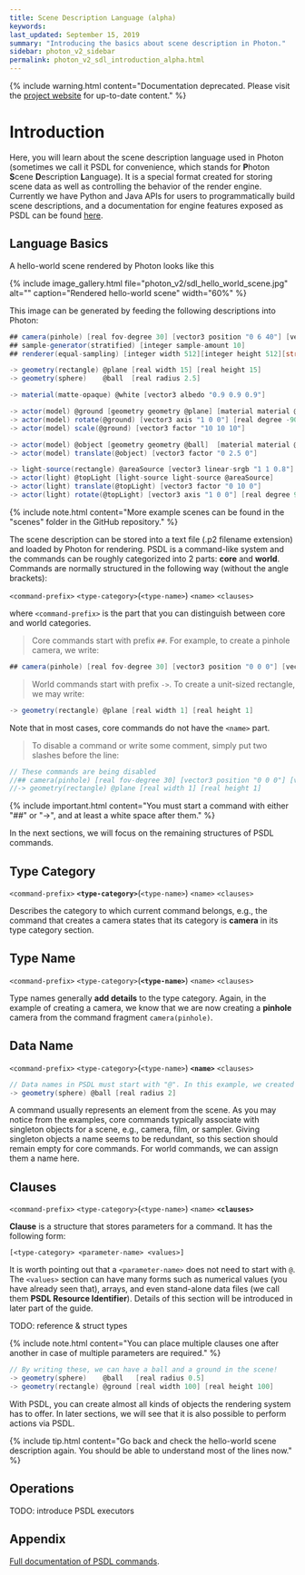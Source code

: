 ```yaml
---
title: Scene Description Language (alpha)
keywords: 
last_updated: September 15, 2019
summary: "Introducing the basics about scene description in Photon."
sidebar: photon_v2_sidebar
permalink: photon_v2_sdl_introduction_alpha.html
---
```


{% include warning.html content="Documentation deprecated. Please visit the [project website](https://tzuchieh.github.io/Photon-v2-site/engine_docs/v2.0.0-beta/Photon/html/index.html) for up-to-date content." %}

# Introduction

Here, you will learn about the scene description language used in Photon (sometimes we call it PSDL for convenience, which stands for **P**hoton **S**cene **D**escription **L**anguage). It is a special format created for storing scene data as well as controlling the behavior of the render engine. Currently we have Python and Java APIs for users to programmatically build scene descriptions, and a documentation for engine features exposed as PSDL can be found [here](photon_v2_sdl_documentation.html).

## Language Basics

A hello-world scene rendered by Photon looks like this

{% include image_gallery.html file="photon_v2/sdl_hello_world_scene.jpg" alt="" caption="Rendered hello-world scene" width="60%" %}

This image can be generated by feeding the following descriptions into Photon:

```csharp
## camera(pinhole) [real fov-degree 30] [vector3 position "0 6 40"] [vector3 direction "0 0 -1"] [vector3 up-axis "0 1 0"]
## sample-generator(stratified) [integer sample-amount 10]
## renderer(equal-sampling) [integer width 512][integer height 512][string filter-name gaussian][string estimator bneept]

-> geometry(rectangle) @plane [real width 15] [real height 15]
-> geometry(sphere)    @ball  [real radius 2.5]

-> material(matte-opaque) @white [vector3 albedo "0.9 0.9 0.9"]

-> actor(model) @ground [geometry geometry @plane] [material material @white]
-> actor(model) rotate(@ground) [vector3 axis "1 0 0"] [real degree -90]
-> actor(model) scale(@ground) [vector3 factor "10 10 10"]

-> actor(model) @object [geometry geometry @ball]  [material material @white]
-> actor(model) translate(@object) [vector3 factor "0 2.5 0"]

-> light-source(rectangle) @areaSource [vector3 linear-srgb "1 1 0.8"] [real watts 400] [real width 2] [real height 2]
-> actor(light) @topLight [light-source light-source @areaSource]
-> actor(light) translate(@topLight) [vector3 factor "0 10 0"]
-> actor(light) rotate(@topLight) [vector3 axis "1 0 0"] [real degree 90]
```

{% include note.html content="More example scenes can be found in the \"scenes\" folder in the GitHub repository." %}

The scene description can be stored into a text file (.p2 filename extension) and loaded by Photon for rendering. PSDL is a command-like system and the commands can be roughly categorized into 2 parts: **core** and **world**. Commands are normally structured in the following way (without the angle brackets):

`<command-prefix>` `<type-category>`(`<type-name>`) `<name>` `<clauses>`

where `<command-prefix>` is the part that you can distinguish between core and world categories.

> Core commands start with prefix `##`. For example, to create a pinhole camera, we write:

```csharp
## camera(pinhole) [real fov-degree 30] [vector3 position "0 0 0"] [vector3 direction "0 0 -1"]
```

> World commands start with prefix `->`. To create a unit-sized rectangle, we may write:

```csharp
-> geometry(rectangle) @plane [real width 1] [real height 1]
```

Note that in most cases, core commands do not have the `<name>` part.

> To disable a command or write some comment, simply put two slashes before the line:

```csharp
// These commands are being disabled
//## camera(pinhole) [real fov-degree 30] [vector3 position "0 0 0"] [vector3 direction "0 0 -1"]
//-> geometry(rectangle) @plane [real width 1] [real height 1]
```

{% include important.html content="You must start a command with either \"##\" or \"->\", and at least a white space after them." %}

In the next sections, we will focus on the remaining structures of PSDL commands.

## Type Category

`<command-prefix>` **`<type-category>`**(`<type-name>`) `<name>` `<clauses>`

Describes the category to which current command belongs, e.g., the command that creates a camera states that its category is **camera** in its type category section.

## Type Name

`<command-prefix>` `<type-category>`(**`<type-name>`**) `<name>` `<clauses>`

Type names generally **add details** to the type category. Again, in the example of creating a camera, we know that we are now creating a **pinhole** camera from the command fragment `camera(pinhole)`.

## Data Name

`<command-prefix>` `<type-category>`(`<type-name>`) **`<name>`** `<clauses>`

```csharp
// Data names in PSDL must start with "@". In this example, we created a sphere named "@ball".
-> geometry(sphere) @ball [real radius 2]
```

A command usually represents an element from the scene. As you may notice from the examples, core commands typically associate with singleton objects for a scene, e.g., camera, film, or sampler. Giving singleton objects a name seems to be redundant, so this section should remain empty for core commands. For world commands, we can assign them a name here.

## Clauses

`<command-prefix>` `<type-category>`(`<type-name>`) `<name>` **`<clauses>`**

**Clause** is a structure that stores parameters for a command. It has the following form:

`[<type-category> <parameter-name> <values>]`

It is worth pointing out that a `<parameter-name>` does not need to start with `@`. The `<values>` section can have many forms such as numerical values (you have already seen that), arrays, and even stand-alone data files (we call them **PSDL Resource Identifier**). Details of this section will be introduced in later part of the guide.

TODO: reference & struct types

{% include note.html content="You can place multiple clauses one after another in case of multiple parameters are required." %}

```csharp
// By writing these, we can have a ball and a ground in the scene!
-> geometry(sphere)    @ball   [real radius 0.5]
-> geometry(rectangle) @ground [real width 100] [real height 100]
```

With PSDL, you can create almost all kinds of objects the rendering system has to offer. In later sections, we will see that it is also possible to perform actions via PSDL.

{% include tip.html content="Go back and check the hello-world scene description again. You should be able to understand most of the lines now." %}

## Operations

TODO: introduce PSDL executors

## Appendix

 [Full documentation of PSDL commands](photon_v2_sdl_documentation.html).

